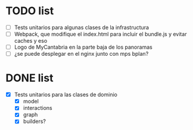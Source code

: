 # TODO list

- [ ] Tests unitarios para algunas clases de la infrastructura
- [ ] Webpack, que modifique el index.html para incluir el bundle.js y evitar caches y eso
- [ ] Logo de MyCantabria en la parte baja de los panoramas
- [ ] ¿se puede desplegar en el nginx junto con mps bplan?

# DONE list

- [x] Tests unitarios para las clases de dominio
    - [x] model
    - [x] interactions
    - [x] graph
    - [x] builders?
